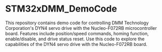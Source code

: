 # STM32xDMM_DemoCode
This repository contains demo code for controlling DMM Technology Corporation's DYN4 servo drive with the Nucleo-F072RB microcontroller board. Features include position/speed commands, homing function, enable/disable, and drive status reset. Use this code to explore the capabilities of the DYN4 servo drive with the Nucleo-F072RB board.
